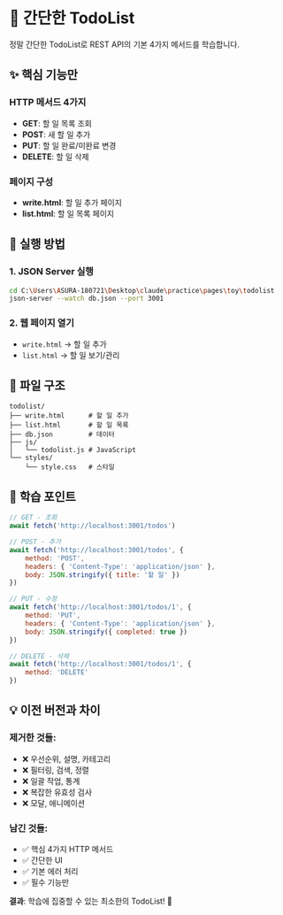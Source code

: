 # 📝 간단한 TodoList

정말 간단한 TodoList로 REST API의 기본 4가지 메서드를 학습합니다.

## ✨ 핵심 기능만

### HTTP 메서드 4가지
- **GET**: 할 일 목록 조회
- **POST**: 새 할 일 추가
- **PUT**: 할 일 완료/미완료 변경  
- **DELETE**: 할 일 삭제

### 페이지 구성
- **write.html**: 할 일 추가 페이지
- **list.html**: 할 일 목록 페이지

## 🚀 실행 방법

### 1. JSON Server 실행
```bash
cd C:\Users\ASURA-180721\Desktop\claude\practice\pages\toy\todolist
json-server --watch db.json --port 3001
```

### 2. 웹 페이지 열기
- `write.html` → 할 일 추가
- `list.html` → 할 일 보기/관리

## 📁 파일 구조
```
todolist/
├── write.html      # 할 일 추가
├── list.html       # 할 일 목록  
├── db.json         # 데이터
├── js/
│   └── todolist.js # JavaScript
└── styles/
    └── style.css   # 스타일
```

## 🎯 학습 포인트

```javascript
// GET - 조회
await fetch('http://localhost:3001/todos')

// POST - 추가
await fetch('http://localhost:3001/todos', {
    method: 'POST',
    headers: { 'Content-Type': 'application/json' },
    body: JSON.stringify({ title: '할 일' })
})

// PUT - 수정
await fetch('http://localhost:3001/todos/1', {
    method: 'PUT', 
    headers: { 'Content-Type': 'application/json' },
    body: JSON.stringify({ completed: true })
})

// DELETE - 삭제  
await fetch('http://localhost:3001/todos/1', {
    method: 'DELETE'
})
```

## 💡 이전 버전과 차이

### 제거한 것들:
- ❌ 우선순위, 설명, 카테고리
- ❌ 필터링, 검색, 정렬
- ❌ 일괄 작업, 통계
- ❌ 복잡한 유효성 검사
- ❌ 모달, 애니메이션

### 남긴 것들:
- ✅ 핵심 4가지 HTTP 메서드
- ✅ 간단한 UI
- ✅ 기본 에러 처리
- ✅ 필수 기능만

**결과**: 학습에 집중할 수 있는 최소한의 TodoList! 🎯